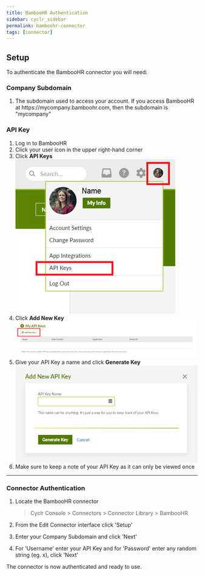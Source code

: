 ```yaml
---
title: BambooHR Authentication
sidebar: cyclr_sidebar
permalink: bamboohr-connector
tags: [connector]
---
```


## Setup

To authenticate the BambooHR connector you will need:

### Company Subdomain

1. The subdomain used to access your account. If you access BambooHR at https://<span>mycompany.</span>bamboohr<span>.com</span>, then the subdomain is "mycompany"

### API Key

1. Log in to BambooHR
2. Click your user icon in the upper right-hand corner
3. Click **API Keys**
   ![unifier field](./images/bamboohr_1.png)
4. Click **Add New Key**
   ![unifier field](./images/bamboohr_2.png)
5. Give your API Key a name and click **Generate Key**
   ![unifier field](./images/bamboohr_3.png)
6. Make sure to keep a note of your API Key as it can only be viewed once

---

### Connector Authentication

1. Locate the BambooHR connector

   > Cyclr Console > Connectors > Connector Library > BambooHR

2. From the Edit Connector interface click 'Setup'

3. Enter your Company Subdomain and click 'Next'

4. For 'Username' enter your API Key and for 'Password' enter any random string (eg. x), click 'Next'

The connector is now authenticated and ready to use.
